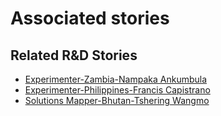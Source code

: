 # Associated stories

<!-- !!DO NOT REMOVE!! start autogenerated hyperlinks -->
## Related R&D Stories
- [Experimenter\-Zambia\-Nampaka Ankumbula](/RnD-Archive/stories/?doc=Experimenters_ZMB)
- [Experimenter\-Philippines\-Francis Capistrano](/RnD-Archive/stories/?doc=Experimenters_PHL)
- [Solutions Mapper\-Bhutan\-Tshering Wangmo](/RnD-Archive/stories/?doc=SolutionMappers_BTN)
<!-- !!DO NOT REMOVE!! end autogenerated hyperlinks -->